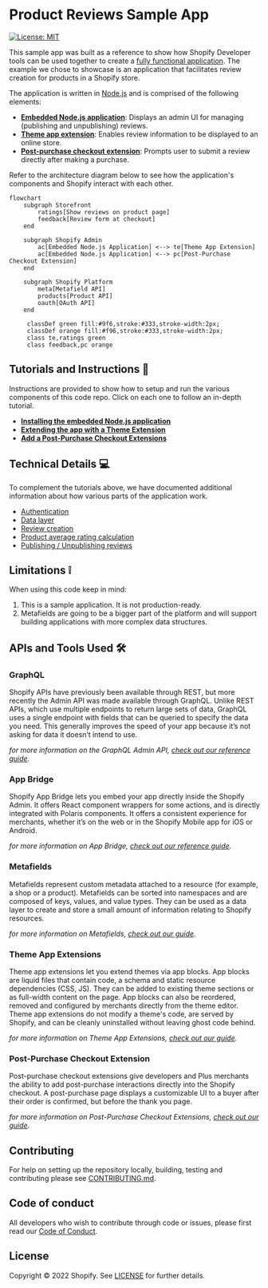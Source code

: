 # Product Reviews Sample App

[![License: MIT](https://img.shields.io/badge/License-MIT-green.svg)](LICENSE.md)

This sample app was built as a reference to show how Shopify Developer tools can be used together to create a [fully functional application](https://shopify.dev/apps/). The example we chose to showcase is an application that facilitates review creation for products in a Shopify store.

The application is written in [Node.js](https://nodejs.org/) and is comprised of the following elements:

- **[Embedded Node.js application](https://shopify.dev/apps/getting-started/create)**: Displays an admin UI for managing (publishing and unpublishing) reviews.
- **[Theme app extension](https://shopify.dev/apps/online-store/theme-app-extensions)**: Enables review information to be displayed to an online store.
- **[Post-purchase checkout extension](https://shopify.dev/apps/checkout/post-purchase)**: Prompts user to submit a review directly after making a purchase.

Refer to the architecture diagram below to see how the application's components and Shopify interact with each other.

```mermaid
flowchart
    subgraph Storefront
        ratings[Show reviews on product page]
        feedback[Review form at checkout]
    end

    subgraph Shopify Admin
        ac[Embedded Node.js Application] <--> te[Theme App Extension]
        ac[Embedded Node.js Application] <--> pc[Post-Purchase Checkout Extension]
    end

    subgraph Shopify Platform
        meta[Metafield API]
        products[Product API]
        oauth[OAuth API]
    end

     classDef green fill:#9f6,stroke:#333,stroke-width:2px;
     classDef orange fill:#f96,stroke:#333,stroke-width:2px;
     class te,ratings green
     class feedback,pc orange
```

## Tutorials and Instructions 📖

Instructions are provided to show how to setup and run the various components of this code repo. Click on each one to follow an in-depth tutorial.

- **[Installing the embedded Node.js application](docs/getting-started.md)**
- **[Extending the app with a Theme Extension](docs/theme-app-extension.md)**
- **[Add a Post-Purchase Checkout Extensions](docs/checkout-extension-post-purchase.md)**

## Technical Details 💻

To complement the tutorials above, we have documented additional information about how various parts of the application work.

- [Authentication](docs/technical-details/authentication.md)
- [Data layer](docs/technical-details/data-layer.md)
- [Review creation](docs/technical-details/review-creation.md)
- [Product average rating calculation](docs/technical-details/product-average-rating-calc.md)
- [Publishing / Unpublishing reviews](docs/technical-details/publishing-reviews.md)

## Limitations ❕

When using this code keep in mind:

1. This is a sample application. It is not production-ready.
2. Metafields are going to be a bigger part of the platform and will support building applications with more complex data structures.

## APIs and Tools Used 🛠️

### GraphQL

Shopify APIs have previously been available through REST, but more recently the Admin API was made available through GraphQL. Unlike REST APIs, which use multiple endpoints to return large sets of data, GraphQL uses a single endpoint with fields that can be queried to specify the data you need. This generally improves the speed of your app because it’s not asking for data it doesn’t intend to use.

_for more information on the GraphQL Admin API, [check out our reference guide](https://shopify.dev/api/admin-graphql)._

### App Bridge

Shopify App Bridge lets you embed your app directly inside the Shopify Admin. It offers React component wrappers for some actions, and is directly integrated with Polaris components. It offers a consistent experience for merchants, whether it’s on the web or in the Shopify Mobile app for iOS or Android.

_for more information on App Bridge, [check out our reference guide](https://shopify.dev/apps/tools/app-bridge)._

### Metafields

Metafields represent custom metadata attached to a resource (for example, a shop or a product). Metafields can be sorted into namespaces and are composed of keys, values, and value types. They can be used as a data layer to create and store a small amount of information relating to Shopify resources.

_for more information on Metafields, [check out our guide](https://shopify.dev/apps/metafields)._

### Theme App Extensions

Theme app extensions let you extend themes via app blocks. App blocks are liquid files that contain code, a schema and static resource dependencies (CSS, JS). They can be added to existing theme sections or as full-width content on the page. App blocks can also be reordered, removed and configured by merchants directly from the theme editor. Theme app extensions do not modify a theme's code, are served by Shopify, and can be cleanly uninstalled without leaving ghost code behind.

_for more information on Theme App Extensions, [check out our guide](https://shopify.dev/apps/online-store/theme-app-extensions)._

### Post-Purchase Checkout Extension

Post-purchase checkout extensions give developers and Plus merchants the ability to add post-purchase interactions directly into the Shopify checkout. A post-purchase page displays a customizable UI to a buyer after their order is confirmed, but before the thank you page.

_for more information on Post-Purchase Checkout Extensions, [check out our guide](https://shopify.dev/apps/checkout/post-purchase)._

## Contributing

For help on setting up the repository locally, building, testing and contributing please see [CONTRIBUTING.md](CONTRIBUTING.md).

## Code of conduct

All developers who wish to contribute through code or issues, please first read our [Code of Conduct](CODE_OF_CONDUCT.md).

## License

Copyright © 2022 Shopify. See [LICENSE](LICENSE.md) for further details.
